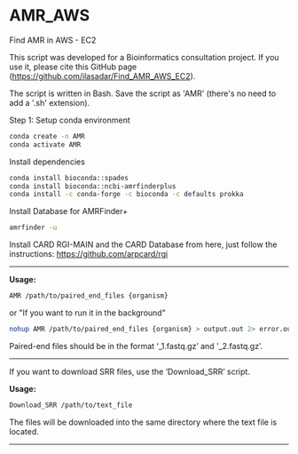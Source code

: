 # AMR_AWS
Find AMR in AWS - EC2

This script was developed for a Bioinformatics consultation project. If you use it, please cite this GitHub page (https://github.com/ilasadar/Find_AMR_AWS_EC2).

The script is written in Bash. Save the script as 'AMR' (there's no need to add a '.sh' extension).

Step 1: Setup conda environment
```bash
conda create -n AMR
conda activate AMR
```
Install dependencies
```bash
conda install bioconda::spades
conda install bioconda::ncbi-amrfinderplus
conda install -c conda-forge -c bioconda -c defaults prokka
```
Install Database for AMRFinder+
```bash
amrfinder -u
```

Install CARD RGI-MAIN and the CARD Database from here, just follow the instructions: 
https://github.com/arpcard/rgi


----------------------------------------

**Usage:**

```bash
AMR /path/to/paired_end_files {organism}
```

or "If you want to run it in the background"

```bash
nohup AMR /path/to/paired_end_files {organism} > output.out 2> error.out &
```

Paired-end files should be in the format ‘_1.fastq.gz’ and '_2.fastq.gz’.

----------------------------------------

If you want to download SRR files, use the ‘Download_SRR’ script.

**Usage:**
```bash
Download_SRR /path/to/text_file
```
The files will be downloaded into the same directory where the text file is located.

----------------------------------------
